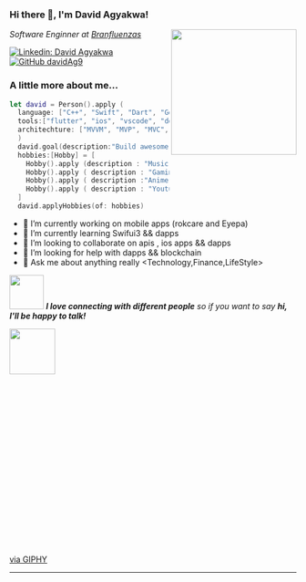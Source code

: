 
### Hi  there 👋, I'm David Agyakwa!
<img align='right' src="https://media.giphy.com/media/kz6cm1kKle2MYkHtJF/giphy.gif" width="220">
<p><em>Software Enginner at <a href="https://www.branfluenzas.tech/">Branfluenzas</a></em></p>

[![Linkedin: David Agyakwa](https://img.shields.io/linkedin/david-okyere-agyakwa-76843b148/?lipi=urn%3Ali%3Apage%3Ad_flagship3_feed%3BRbnaZIxyTUeqaW2TD6kGAQ%3D%3D)](https://www.linkedin.com/in/david-okyere-agyakwa-76843b148/)
[![GitHub davidAg9](https://img.shields.io/github/followers/davidAg9?label=follow&style=social)](https://github.com/davidAg9)


### A little more about me...  

```swift
let david = Person().apply (
  language: ["C++", "Swift", "Dart", "Go", "Bash"],
  tools:["flutter", "ios", "vscode", "docker", "gcloud", "Everything else"]
  architechture: ["MVVM", "MVP", "MVC", "clean architecture"],
  )
  david.goal(description:"Build awesome tools that impact the world.")
  hobbies:[Hobby] = [
    Hobby().apply (description : "Music" ),
    Hobby().apply ( description : "Gaming" ), 
    Hobby().apply ( description :"Anime" ),
    Hobby().apply ( description : "Youtube")
  ]
  david.applyHobbies(of: hobbies)
```
- 🔭 I’m currently working on mobile apps (rokcare and Eyepa)
- 🌱 I’m currently learning Swifui3 && dapps
- 👯 I’m looking to collaborate on apis , ios apps && dapps
- 🤔 I’m looking for help with dapps && blockchain
- 💬 Ask me about anything really <Technology,Finance,LifeStyle>

<img src="https://media.giphy.com/media/LnQjpWaON8nhr21vNW/giphy.gif" width="60"> <em><b>I love connecting with different people</b> so if you want to say <b>hi, I'll be happy to talk!</b></em>
<div style="width:80%;height:80;padding-bottom:60%;position:relative;"><img src="https://giphy.com/embed/pALw8LdftuqAw" width="80" height="80" style="position:absolute" frameBorder="0" class="giphy-embed" allowFullScreen ></div><p><a href="https://giphy.com/gifs/pALw8LdftuqAw">via GIPHY</a></p>

---




<!--
**davidAg9/davidAg9** is a ✨ _special_ ✨ repository because its `README.md` (this file) appears on your GitHub profile.

Here are some ideas to get you started:

- 🔭 I’m currently working on ...
- 🌱 I’m currently learning ...
- 👯 I’m looking to collaborate on ...
- 🤔 I’m looking for help with ...
- 💬 Ask me about ...
- 📫 How to reach me: ...
- 😄 Pronouns: ...
- ⚡ Fun fact: ...
-->
